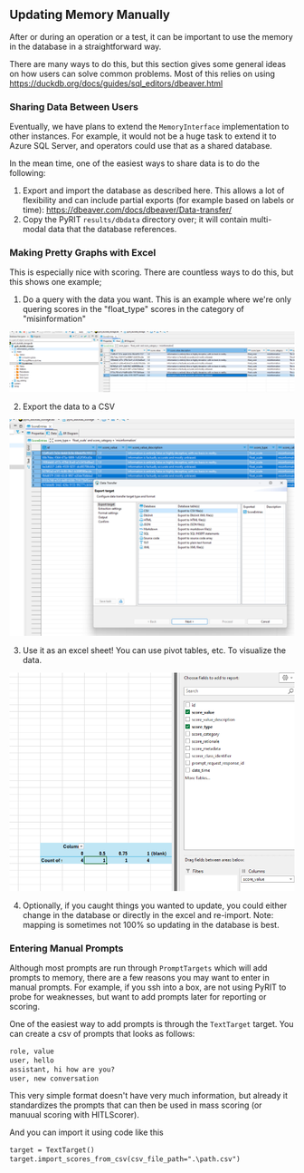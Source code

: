 ## Updating Memory Manually


After or during an operation or a test, it can be important to use the memory in the database in a straightforward way.

There are many ways to do this, but this section gives some general ideas on how users can solve common problems. Most of this relies on using https://duckdb.org/docs/guides/sql_editors/dbeaver.html


### Sharing Data Between Users

Eventually, we have plans to extend the `MemoryInterface` implementation to other instances. For example, it would not be a huge task to extend it to Azure SQL Server, and operators could use that as a shared database.

In the mean time, one of the easiest ways to share data is to do the following:

1. Export and import the database as described here. This allows a lot of flexibility and can include partial exports (for example based on labels or time):  https://dbeaver.com/docs/dbeaver/Data-transfer/
2. Copy the PyRIT `results/dbdata` directory over; it will contain multi-modal data that the database references.

### Making Pretty Graphs with Excel

This is especially nice with scoring. There are countless ways to do this, but this shows one example;

1. Do a query with the data you want. This is an example where we're only quering scores in the "float_type" scores in the category of "misinformation"

![scoring_1.png](../../../assets/scoring_1.png)

2. Export the data to a CSV

![scoring_2.png](../../../assets/scoring_2_export.png)

3. Use it as an excel sheet! You can use pivot tables, etc. To visualize the data.

![scoring_2.png](../../../assets/scoring_3_pivot.png)

4. Optionally, if you caught things you wanted to update, you could either change in the database or directly in the excel and re-import. Note: mapping is sometimes not 100% so updating in the database is best.

### Entering Manual Prompts

Although most prompts are run through `PromptTargets` which will add prompts to memory, there are a few reasons you may want to enter in manual prompts. For example, if you ssh into a box, are not using PyRIT to probe for weaknesses, but want to add prompts later for reporting or scoring.

One of the easiest way to add prompts is through the `TextTarget` target. You can create a csv of prompts that looks as follows:

```
role, value
user, hello
assistant, hi how are you?
user, new conversation
```

This very simple format doesn't have very much information, but already it standardizes the prompts that can then be used in mass scoring (or manuual scoring with HITLScorer).

And you can import it using code like this

```
target = TextTarget()
target.import_scores_from_csv(csv_file_path=".\path.csv")
```